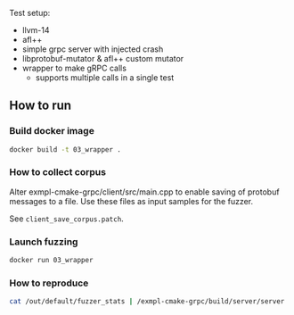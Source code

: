 Test setup:
- llvm-14
- afl++
- simple grpc server with injected crash
- libprotobuf-mutator & afl++ custom mutator
- wrapper to make gRPC calls
    - supports multiple calls in a single test


## How to run


### Build docker image

```bash
docker build -t 03_wrapper . 
```


### How to collect corpus

Alter exmpl-cmake-grpc/client/src/main.cpp to enable saving of protobuf messages to a file. Use these files as input samples for the fuzzer.

See `client_save_corpus.patch`.


### Launch fuzzing

```bash
docker run 03_wrapper
```

### How to reproduce
```bash
cat /out/default/fuzzer_stats | /exmpl-cmake-grpc/build/server/server
```
